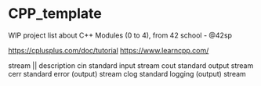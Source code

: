 # CPP_template
WIP project list about C++ Modules (0 to 4), from 42 school - @42sp


https://cplusplus.com/doc/tutorial
https://www.learncpp.com/


stream	||	description
cin			standard input stream
cout		standard output stream
cerr		standard error (output) stream
clog		standard logging (output) stream

